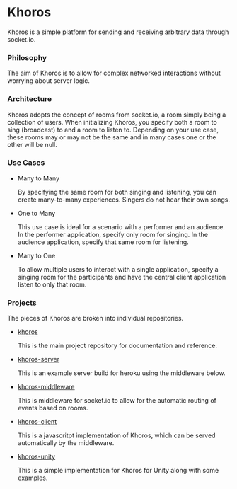 # Khoros

Khoros is a simple platform for sending and receiving arbitrary data through socket.io.

### Philosophy

The aim of Khoros is to allow for complex networked interactions without worrying about server logic. 

### Architecture

Khoros adopts the concept of rooms from socket.io, a room simply being a collection of users. When initializing Khoros, you specify both a room to sing (broadcast) to and a room to listen to. Depending on your use case, these rooms may or may not be the same and in many cases one or the other will be null.

### Use Cases

* Many to Many

	By specifying the same room for both singing and listening, you can create many-to-many experiences. Singers do not hear their own songs. 

* One to Many

	This use case is ideal for a scenario with a performer and an audience. In the performer application, specify only room for singing. In the audience application, specify that same room for listening.

* Many to One

	To allow multiple users to interact with a single application, specify a singing room for the participants and have the central client application listen to only that room.

### Projects

The pieces of Khoros are broken into individual repositories.

* [khoros](http://github.com/scottgarner/khoros)

	This is the main project repository for documentation and reference.

* [khoros-server](http://github.com/scottgarner/khoros-server)

	This is an example server build for heroku using the middleware below.

* [khoros-middleware](http://github.com/scottgarner/khoros-middleware)

	This is middleware for socket.io to allow for the automatic routing of events based on rooms.

* [khoros-client](http://github.com/scottgarner/khoros-client)

	This is a javascritpt implementation of Khoros, which can be served automatically by the middleware.

* [khoros-unity](http://github.com/scottgarner/khoros-unity)

	This is a simple implementation for Khoros for Unity along with some examples.
